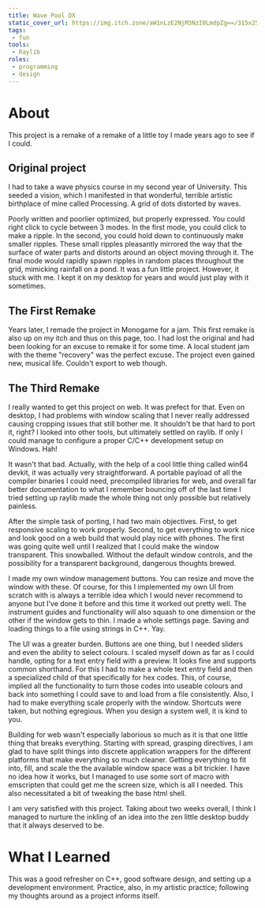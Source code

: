 ```yaml
---
title: Wave Pool DX
static_cover_url: https://img.itch.zone/aW1nLzE2NjM3NzI0LmdpZg==/315x250%23cm/In6zVL.gif
tags:
 - fun
tools:
 - Raylib
roles:
 - programming
 - design
---
```


# About
This project is a remake of a remake of a little toy I made years ago to see if I could.

## Original project
I had to take a wave physics course in my second year of University. This seeded a vision, which I manifested in that wonderful, terrible artistic birthplace of mine called Processing. A grid of dots distorted by waves.

Poorly written and poorlier optimized, but properly expressed. You could right click to cycle between 3 modes. In the first mode, you could click to make a ripple. In the second, you could hold down to continuously make smaller ripples. These small ripples pleasantly mirrored the way that the surface of water parts and distorts around an object moving through it. The final mode would rapidly spawn ripples in random places throughout the grid, mimicking rainfall on a pond. It was a fun little project. However, it stuck with me. I kept it on my desktop for years and would just play with it sometimes.

## The First Remake
Years later, I remade the project in Monogame for a jam. This first remake is also up on my itch and thus on this page, too. I had lost the original and had been looking for an excuse to remake it for some time. A local student jam with the theme "recovery" was the perfect excuse. The project even gained new, musical life. Couldn't export to web though.

## The Third Remake
I really wanted to get this project on web. It was prefect for that. Even on desktop, I had problems with window scaling that I never really addressed causing cropping issues that still bother me. It shouldn't be that hard to port it, right? I looked into other tools, but ultimately settled on raylib. If only I could manage to configure a proper C/C++ development setup on Windows. Hah!

It wasn't that bad. Actually, with the help of a cool little thing called win64 devkit, it was actually very straightforward. A portable payload of all the compiler binaries I could need, precompiled libraries for web, and overall far better documentation to what I remember bouncing off of the last time I tried setting up raylib made the whole thing not only possible but relatively painless.

After the simple task of porting, I had two main objectives. First, to get responsive scaling to work properly. Second, to get everything to work nice and look good on a web build that would play nice with phones. The first was going quite well until I realized that I could make the window transparent. This snowballed. Without the default window controls, and the possibility for a transparent background, dangerous thoughts brewed.

I made my own window management buttons. You can resize and move the window with these. Of course, for this I implemented my own UI from scratch with is always a terrible idea which I would never recommend to anyone but I've done it before and this time it worked out pretty well. The instrument guides and functionality will also squash to one dimension or the other if the window gets to thin. I made a whole settings page. Saving and loading things to a file using strings in C++. Yay.

The UI was a greater burden. Buttons are one thing, but I needed sliders and even the ability to select colours. I scaled myself down as far as I could handle, opting for a text entry field with a preview. It looks fine and supports common shorthand. For this I had to make a whole text entry field and then a specialized child of that specifically for hex codes. This, of course, implied all the functionality to turn those codes into useable colours and back into something I could save to and load from a file consistently. Also, I had to make everything scale properly with the window. Shortcuts were taken, but nothing egregious. When you design a system well, it is kind to you.

Building for web wasn't especially laborious so much as it is that one little thing that breaks everything. Starting with spread, grasping directives, I am glad to have split things into discrete application wrappers for the different platforms that make everything so much cleaner. Getting everything to fit into, fill, and scale the the available window space was a bit trickier. I have no idea how it works, but I managed to use some sort of macro with emscripten that could get me the screen size, which is all I needed. This also necessitated a bit of tweaking the base html shell.

I am very satisfied with this project. Taking about two weeks overall, I think I managed to nurture the inkling of an idea into the zen little desktop buddy that it always deserved to be.

# What I Learned
This was a good refresher on C++, good software design, and setting up a development environment. Practice, also, in my artistic practice; following my thoughts around as a project informs itself.